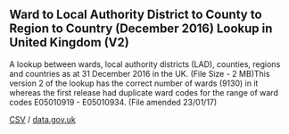 ## Ward to Local Authority District to County to Region to Country (December 2016) Lookup in United Kingdom (V2)

A lookup between wards, local authority districts (LAD), counties, regions and countries as at 31 December 2016 in the UK. (File Size - 2 MB)This version 2 of the lookup has the correct number of wards (9130) in it whereas the first release had duplicate ward codes for the range of ward codes E05010919 - E05010934. (File amended 23/01/17)

[CSV](../csv/142.csv) / [data.gov.uk](https://data.gov.uk/dataset/a220f2bb-206a-4f09-b9e2-654a1acde85b/ward-to-local-authority-district-to-county-to-region-to-country-december-2016-lookup-in-united-kingdom-v2)

